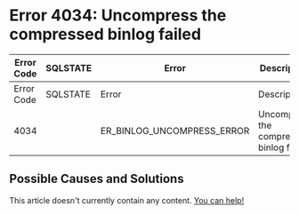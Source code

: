 
# Error 4034: Uncompress the compressed binlog failed


| Error Code | SQLSTATE | Error | Description |
| --- | --- | --- | --- |
| Error Code | SQLSTATE | Error | Description |
| 4034 |  | ER_BINLOG_UNCOMPRESS_ERROR | Uncompress the compressed binlog failed |




## Possible Causes and Solutions


This article doesn't currently contain any content. [You can help!](/en/writing-and-editing-knowledge-base-articles/)

